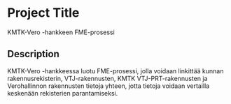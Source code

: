 # Project Title

KMTK-Vero -hankkeen FME-prosessi

## Description

KMTK-Vero -hankkeessa luotu FME-prosessi, jolla voidaan linkittää kunnan rakennusrekisterin, VTJ-rakennusten, KMTK VTJ-PRT-rakennusten ja Verohallinnon rakennusten tietoja yhteen, jotta tietoja voidaan vertailla keskenään rekisterien parantamiseksi.